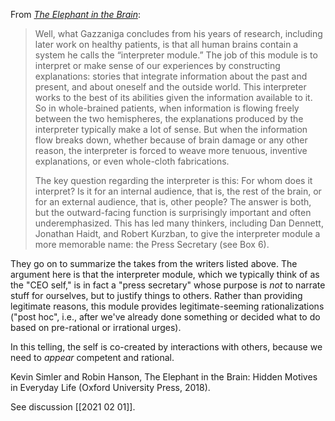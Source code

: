 From [_The Elephant in the Brain_](https://amzn.to/3al1X4p):

> Well, what Gazzaniga concludes from his years of research, including later work on healthy patients, is that all human brains contain a system he calls the “interpreter module.” The job of this module is to interpret or make sense of our experiences by constructing explanations: stories that integrate information about the past and present, and about oneself and the outside world. This interpreter works to the best of its abilities given the information available to it. So in whole-brained patients, when information is flowing freely between the two hemispheres, the explanations produced by the interpreter typically make a lot of sense. But when the information flow breaks down, whether because of brain damage or any other reason, the interpreter is forced to weave more tenuous, inventive explanations, or even whole-cloth fabrications.
> 
> The key question regarding the interpreter is this: For whom does it interpret? Is it for an internal audience, that is, the rest of the brain, or for an external audience, that is, other people? The answer is both, but the outward-facing function is surprisingly important and often underemphasized. This has led many thinkers, including Dan Dennett, Jonathan Haidt, and Robert Kurzban, to give the interpreter module a more memorable name: the Press Secretary (see Box 6).

They go on to summarize the takes from the writers listed above.
The argument here is that the interpreter module, which we typically think of as the "CEO self," is in fact a "press secretary" whose purpose is _not_ to narrate stuff for ourselves, but to justify things to others.
Rather than providing legitimate reasons, this module provides legitimate-seeming rationalizations ("post hoc", i.e., after we've already done something or decided what to do based on pre-rational or irrational urges).

In this telling, the self is co-created by interactions with others, because we need to _appear_ competent and rational.

Kevin Simler and Robin Hanson, The Elephant in the Brain: Hidden Motives in Everyday Life (Oxford University Press, 2018).

See discussion [[2021 02 01]].
